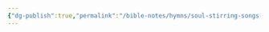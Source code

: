 ```yaml
---
{"dg-publish":true,"permalink":"/bible-notes/hymns/soul-stirring-songs-and-hymns/in-times-like-these/","title":"In Times Like These"}
---
```



